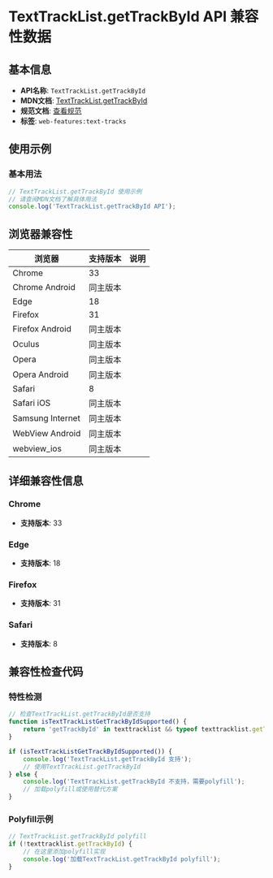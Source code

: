 # TextTrackList.getTrackById API 兼容性数据

## 基本信息

- **API名称**: `TextTrackList.getTrackById`
- **MDN文档**: [TextTrackList.getTrackById](https://developer.mozilla.org/docs/Web/API/TextTrackList/getTrackById)
- **规范文档**: [查看规范](https://html.spec.whatwg.org/multipage/media.html#dom-texttracklist-gettrackbyid-dev)
- **标签**: `web-features:text-tracks`

## 使用示例

### 基本用法

```javascript
// TextTrackList.getTrackById 使用示例
// 请查阅MDN文档了解具体用法
console.log('TextTrackList.getTrackById API');
```

## 浏览器兼容性

| 浏览器 | 支持版本 | 说明 |
|--------|----------|------|
| Chrome | 33 |  |
| Chrome Android | 同主版本 |  |
| Edge | 18 |  |
| Firefox | 31 |  |
| Firefox Android | 同主版本 |  |
| Oculus | 同主版本 |  |
| Opera | 同主版本 |  |
| Opera Android | 同主版本 |  |
| Safari | 8 |  |
| Safari iOS | 同主版本 |  |
| Samsung Internet | 同主版本 |  |
| WebView Android | 同主版本 |  |
| webview_ios | 同主版本 |  |

## 详细兼容性信息

### Chrome

- **支持版本**: 33

### Edge

- **支持版本**: 18

### Firefox

- **支持版本**: 31

### Safari

- **支持版本**: 8

## 兼容性检查代码

### 特性检测

```javascript
// 检查TextTrackList.getTrackById是否支持
function isTextTrackListGetTrackByIdSupported() {
    return 'getTrackById' in texttracklist && typeof texttracklist.getTrackById === 'function';
}

if (isTextTrackListGetTrackByIdSupported()) {
    console.log('TextTrackList.getTrackById 支持');
    // 使用TextTrackList.getTrackById
} else {
    console.log('TextTrackList.getTrackById 不支持，需要polyfill');
    // 加载polyfill或使用替代方案
}
```

### Polyfill示例

```javascript
// TextTrackList.getTrackById polyfill
if (!texttracklist.getTrackById) {
    // 在这里添加polyfill实现
    console.log('加载TextTrackList.getTrackById polyfill');
}
```

